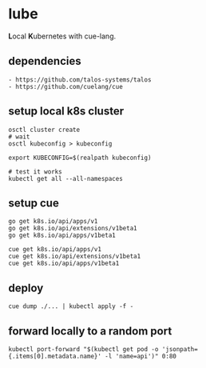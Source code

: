 # lube

**L**ocal **K**ubernetes with cue-lang.

## dependencies

	- https://github.com/talos-systems/talos
	- https://github.com/cuelang/cue

## setup local k8s cluster

	osctl cluster create
	# wait
	osctl kubeconfig > kubeconfig

	export KUBECONFIG=$(realpath kubeconfig)

	# test it works
	kubectl get all --all-namespaces


## setup cue

	go get k8s.io/api/apps/v1
	go get k8s.io/api/extensions/v1beta1
	go get k8s.io/api/apps/v1beta1

	cue get k8s.io/api/apps/v1
	cue get k8s.io/api/extensions/v1beta1
	cue get k8s.io/api/apps/v1beta1


## deploy

	cue dump ./... | kubectl apply -f -


## forward locally to a random port

	kubectl port-forward "$(kubectl get pod -o 'jsonpath={.items[0].metadata.name}' -l 'name=api')" 0:80

